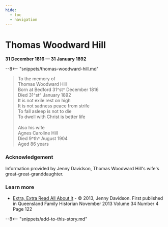 ```yaml
---
hide:
  - toc
  - navigation 
---
```


# Thomas Woodward Hill

**31 December 1816 — 31 January 1892**

--8<-- "snippets/thomas-woodward-hill.md"


>To the memory of  <br>
Thomas Woodward Hill  <br>
Born at Bedford 31^st^ December 1816  <br>
Died 31^st^ January 1892  <br>
It is not exile rest on high  <br>
It is not sadness peace from strife  <br>
To fall asleep is not to die  <br>
To dwell with Christ is better life  <br>
>   <br>
>Also his wife   <br>
Agnes Caroline Hill  <br>
Died 9^th^ August 1904  <br>
Aged 86 years  <br>

### Acknowledgement

Information provided by Jenny Davidson, Thomas Woodward Hill's wife's great-great-granddaughter.

### Learn more 

- [Extra, Extra Read All About It](../assets/documents/extra-extra-read-all-about-it-thomas-woodward-hill.pdf) - © 2013, Jenny Davidson. First published in Queensland Family Historian November 2013 Volume 34 Number 4 Page 122

--8<-- "snippets/add-to-this-story.md"